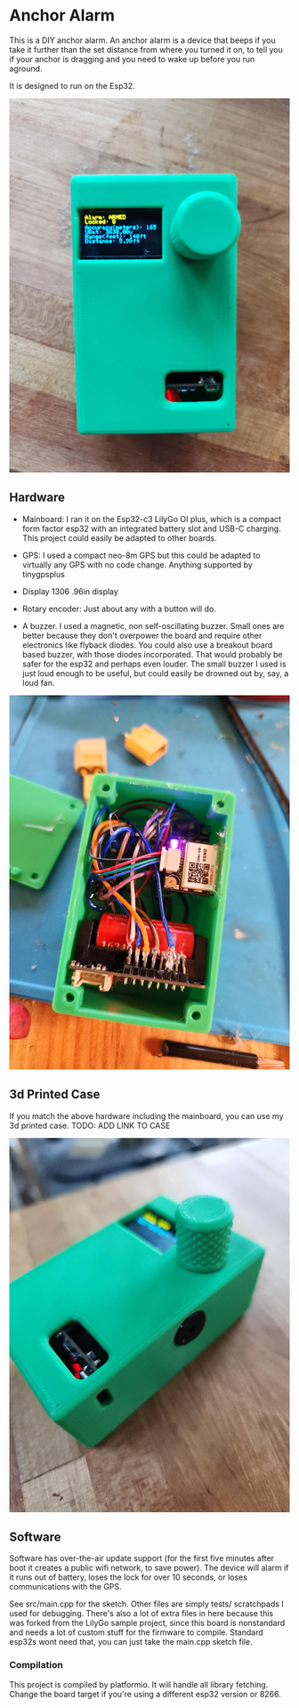 # Anchor Alarm

This is a DIY anchor alarm. An anchor alarm is a device that beeps if you take it further than the set distance from where you turned it on, to tell you if your anchor is dragging and you need to wake up before you run aground.

It is designed to run on the Esp32.

![top down pic of the thing in a case](/schematic/topdownpic.jpg)

## Hardware

* Mainboard: I ran it on the Esp32-c3 LilyGo OI plus, which is a compact form factor esp32 with an integrated battery slot and USB-C charging. This project could easily be adapted to other boards.

* GPS: I used a compact neo-8m GPS but this could be adapted to virtually any GPS with no code change. Anything supported by tinygpsplus

* Display 1306 .96in display

* Rotary encoder: Just about any with a button will do. 

* A buzzer. I used a magnetic, non self-oscillating buzzer. Small ones are better because they don't overpower the board and require other electronics like flyback diodes. You could also use a breakout board based buzzer, with those diodes incorporated. That would probably be safer for the esp32 and perhaps even louder. The small buzzer I used is just loud enough to be useful, but could easily be drowned out by, say, a loud fan.

![wiring pic](/schematic/wiring.jpg)


## 3d Printed Case

If you match the above hardware including the mainboard, you can use my 3d printed case. TODO: ADD LINK TO CASE

![case pic](/schematic/sideonpic.jpg)

## Software
Software has over-the-air update support (for the first five minutes after boot it creates a public wifi network, to save power). The device will alarm if it runs out of battery, loses the lock for over 10 seconds, or loses communications with the GPS. 


See src/main.cpp for the sketch. Other files are simply tests/ scratchpads I used for debugging. There's also a lot of extra files in here because this was forked from the LilyGo sample project, since this board is nonstandard and needs a lot of custom stuff for the firmware to compile. Standard esp32s wont need that, you can just take the main.cpp sketch file.

### Compilation

This project is compiled by platformio. It will handle all library fetching. Change the board target if you're using a different esp32 version or 8266. 
